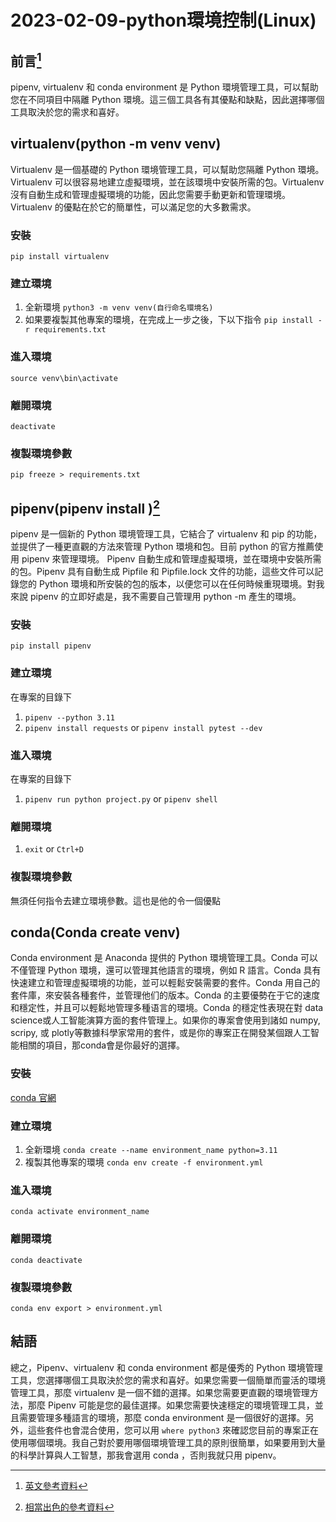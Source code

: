 # 2023-02-09-python環境控制(Linux)

## 前言[^english]
pipenv, virtualenv 和 conda environment 是 Python 環境管理工具，可以幫助您在不同項目中隔離 Python 環境。這三個工具各有其優點和缺點，因此選擇哪個工具取決於您的需求和喜好。

## virtualenv(python -m venv venv)
Virtualenv 是一個基礎的 Python 環境管理工具，可以幫助您隔離 Python 環境。Virtualenv 可以很容易地建立虛擬環境，並在該環境中安裝所需的包。Virtualenv 沒有自動生成和管理虛擬環境的功能，因此您需要手動更新和管理環境。Virtualenv 的優點在於它的簡單性，可以滿足您的大多數需求。

### 安裝
`pip install virtualenv`
### 建立環境
1. 全新環境 `python3 -m venv venv(自行命名環境名)`
2. 如果要複製其他專案的環境，在完成上一步之後，下以下指令 `pip install -r requirements.txt`
### 進入環境
`source venv\bin\activate`
### 離開環境
`deactivate`
### 複製環境參數
`pip freeze > requirements.txt`

## pipenv(pipenv install )[^pipenv]
pipenv 是一個新的 Python 環境管理工具，它結合了 virtualenv 和 pip 的功能，並提供了一種更直觀的方法來管理 Python 環境和包。目前 python 的官方推薦使用 pipenv 來管理環境。 Pipenv 自動生成和管理虛擬環境，並在環境中安裝所需的包。Pipenv 具有自動生成 Pipfile 和 Pipfile.lock 文件的功能，這些文件可以記錄您的 Python 環境和所安裝的包的版本，以便您可以在任何時候重現環境。對我來說 pipenv 的立即好處是，我不需要自己管理用 python -m 產生的環境。

### 安裝
`pip install pipenv`
### 建立環境
在專案的目錄下
1. `pipenv --python 3.11`
2. `pipenv install requests` or `pipenv install pytest --dev`
### 進入環境
在專案的目錄下
1. `pipenv run python project.py` or `pipenv shell`
### 離開環境
1. `exit` or `Ctrl+D`
### 複製環境參數
無須任何指令去建立環境參數。這也是他的令一個優點

## conda(Conda create venv)
Conda environment 是 Anaconda 提供的 Python 環境管理工具。Conda 可以不僅管理 Python 環境，還可以管理其他語言的環境，例如 R 語言。Conda 具有快速建立和管理虛擬環境的功能，並可以輕鬆安裝需要的套件。Conda 用自己的套件庫，來安裝各種套件，並管理他们的版本。Conda 的主要優勢在于它的速度和穩定性，并且可以輕鬆地管理多種语言的環境。Conda 的穩定性表現在對 data science或人工智能演算方面的套件管理上。如果你的專案會使用到諸如 numpy, scripy, 或 plotly等數據科學家常用的套件，或是你的專案正在開發某個跟人工智能相關的項目，那conda會是你最好的選擇。

### 安裝
[conda 官網](https://docs.conda.io/projects/conda/en/latest/user-guide/install/linux.html)
### 建立環境
1. 全新環境 `conda create --name environment_name python=3.11`
2. 複製其他專案的環境 `conda env create -f environment.yml`
### 進入環境
`conda activate environment_name`
### 離開環境
`conda deactivate`
### 複製環境參數
`conda env export > environment.yml`

## 結語
總之，Pipenv、virtualenv 和 conda environment 都是優秀的 Python 環境管理工具，您選擇哪個工具取決於您的需求和喜好。如果您需要一個簡單而靈活的環境管理工具，那麼 virtualenv 是一個不錯的選擇。如果您需要更直觀的環境管理方法，那麼 Pipenv 可能是您的最佳選擇。如果您需要快速穩定的環境管理工具，並且需要管理多種語言的環境，那麼 conda environment 是一個很好的選擇。另外，這些套件也會混合使用，您可以用 `where python3` 來確認您目前的專案正在使用哪個環境。我自己對於要用哪個環境管理工具的原則很簡單，如果要用到大量的科學計算與人工智慧，那我會選用 conda ，否則我就只用 pipenv。

[^pipenv]: [相當出色的參考資料](https://medium.com/@chihsuan/pipenv-%E6%9B%B4%E7%B0%A1%E5%96%AE-%E6%9B%B4%E5%BF%AB%E9%80%9F%E7%9A%84-python-%E5%A5%97%E4%BB%B6%E7%AE%A1%E7%90%86%E5%B7%A5%E5%85%B7-135a47e504f4)
[^english]: [英文參考資料](https://medium.com/@krishnaregmi/pipenv-vs-virtualenv-vs-conda-environment-3dde3f6869ed)